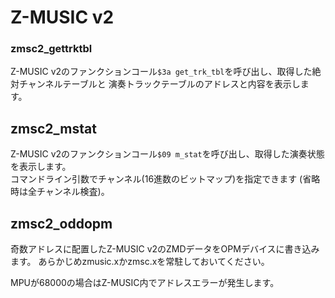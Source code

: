 # Z-MUSIC v2

### zmsc2_gettrktbl
Z-MUSIC v2のファンクションコール`$3a get_trk_tbl`を呼び出し、取得した絶対チャンネルテーブルと
演奏トラックテーブルのアドレスと内容を表示します。


## zmsc2_mstat
Z-MUSIC v2のファンクションコール`$09 m_stat`を呼び出し、取得した演奏状態を表示します。  
コマンドライン引数でチャンネル(16進数のビットマップ)を指定できます
(省略時は全チャンネル検査)。


## zmsc2_oddopm
奇数アドレスに配置したZ-MUSIC v2のZMDデータをOPMデバイスに書き込みます。
あらかじめzmusic.xかzmsc.xを常駐しておいてください。

MPUが68000の場合はZ-MUSIC内でアドレスエラーが発生します。

